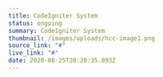 ```yaml
---
title: CodeIgniter System
status: ongoing
summary: CodeIgniter System
thumbnail: /images/uploads/hcc-image1.png
source_link: "#"
live_link: "#"
date: 2020-08-25T20:20:35.893Z
---
```

